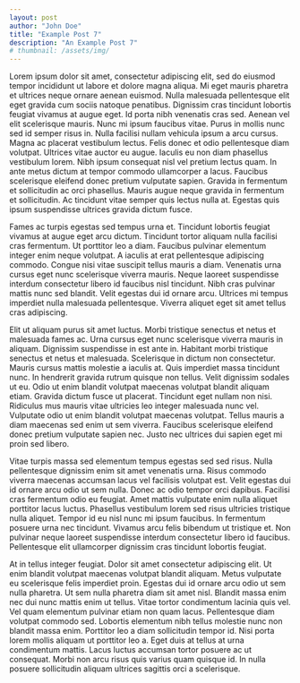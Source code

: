 ```yaml
---
layout: post
author: "John Doe"
title: "Example Post 7"
description: "An Example Post 7"
# thumbnail: /assets/img/
---
```


Lorem ipsum dolor sit amet, consectetur adipiscing elit, sed do eiusmod tempor incididunt ut labore et dolore magna aliqua. Mi eget mauris pharetra et ultrices neque ornare aenean euismod. Nulla malesuada pellentesque elit eget gravida cum sociis natoque penatibus. Dignissim cras tincidunt lobortis feugiat vivamus at augue eget. Id porta nibh venenatis cras sed. Aenean vel elit scelerisque mauris. Nunc mi ipsum faucibus vitae. Purus in mollis nunc sed id semper risus in. Nulla facilisi nullam vehicula ipsum a arcu cursus. Magna ac placerat vestibulum lectus. Felis donec et odio pellentesque diam volutpat. Ultrices vitae auctor eu augue. Iaculis eu non diam phasellus vestibulum lorem. Nibh ipsum consequat nisl vel pretium lectus quam. In ante metus dictum at tempor commodo ullamcorper a lacus. Faucibus scelerisque eleifend donec pretium vulputate sapien. Gravida in fermentum et sollicitudin ac orci phasellus. Mauris augue neque gravida in fermentum et sollicitudin. Ac tincidunt vitae semper quis lectus nulla at. Egestas quis ipsum suspendisse ultrices gravida dictum fusce.

Fames ac turpis egestas sed tempus urna et. Tincidunt lobortis feugiat vivamus at augue eget arcu dictum. Tincidunt tortor aliquam nulla facilisi cras fermentum. Ut porttitor leo a diam. Faucibus pulvinar elementum integer enim neque volutpat. A iaculis at erat pellentesque adipiscing commodo. Congue nisi vitae suscipit tellus mauris a diam. Venenatis urna cursus eget nunc scelerisque viverra mauris. Neque laoreet suspendisse interdum consectetur libero id faucibus nisl tincidunt. Nibh cras pulvinar mattis nunc sed blandit. Velit egestas dui id ornare arcu. Ultrices mi tempus imperdiet nulla malesuada pellentesque. Viverra aliquet eget sit amet tellus cras adipiscing.

Elit ut aliquam purus sit amet luctus. Morbi tristique senectus et netus et malesuada fames ac. Urna cursus eget nunc scelerisque viverra mauris in aliquam. Dignissim suspendisse in est ante in. Habitant morbi tristique senectus et netus et malesuada. Scelerisque in dictum non consectetur. Mauris cursus mattis molestie a iaculis at. Quis imperdiet massa tincidunt nunc. In hendrerit gravida rutrum quisque non tellus. Velit dignissim sodales ut eu. Odio ut enim blandit volutpat maecenas volutpat blandit aliquam etiam. Gravida dictum fusce ut placerat. Tincidunt eget nullam non nisi. Ridiculus mus mauris vitae ultricies leo integer malesuada nunc vel. Vulputate odio ut enim blandit volutpat maecenas volutpat. Tellus mauris a diam maecenas sed enim ut sem viverra. Faucibus scelerisque eleifend donec pretium vulputate sapien nec. Justo nec ultrices dui sapien eget mi proin sed libero.

Vitae turpis massa sed elementum tempus egestas sed sed risus. Nulla pellentesque dignissim enim sit amet venenatis urna. Risus commodo viverra maecenas accumsan lacus vel facilisis volutpat est. Velit egestas dui id ornare arcu odio ut sem nulla. Donec ac odio tempor orci dapibus. Facilisi cras fermentum odio eu feugiat. Amet mattis vulputate enim nulla aliquet porttitor lacus luctus. Phasellus vestibulum lorem sed risus ultricies tristique nulla aliquet. Tempor id eu nisl nunc mi ipsum faucibus. In fermentum posuere urna nec tincidunt. Vivamus arcu felis bibendum ut tristique et. Non pulvinar neque laoreet suspendisse interdum consectetur libero id faucibus. Pellentesque elit ullamcorper dignissim cras tincidunt lobortis feugiat.

At in tellus integer feugiat. Dolor sit amet consectetur adipiscing elit. Ut enim blandit volutpat maecenas volutpat blandit aliquam. Metus vulputate eu scelerisque felis imperdiet proin. Egestas dui id ornare arcu odio ut sem nulla pharetra. Ut sem nulla pharetra diam sit amet nisl. Blandit massa enim nec dui nunc mattis enim ut tellus. Vitae tortor condimentum lacinia quis vel. Vel quam elementum pulvinar etiam non quam lacus. Pellentesque diam volutpat commodo sed. Lobortis elementum nibh tellus molestie nunc non blandit massa enim. Porttitor leo a diam sollicitudin tempor id. Nisi porta lorem mollis aliquam ut porttitor leo a. Eget duis at tellus at urna condimentum mattis. Lacus luctus accumsan tortor posuere ac ut consequat. Morbi non arcu risus quis varius quam quisque id. In nulla posuere sollicitudin aliquam ultrices sagittis orci a scelerisque.
